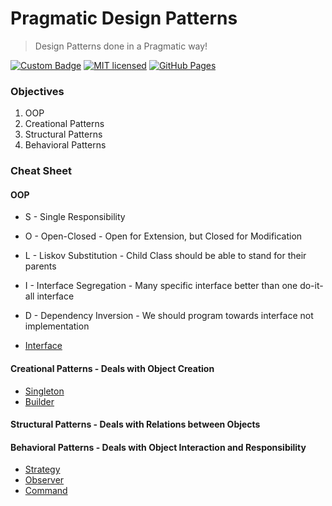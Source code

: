 # Pragmatic Design Patterns
> Design Patterns done in a Pragmatic way!

[![Custom Badge](https://img.shields.io/badge/Author-Abhijit%20Kar-brightgreen.svg?style=flat)](http://www.abhijit-kar.com/)
[![MIT licensed](https://img.shields.io/badge/Licence-MIT-blue.svg?style=flat)](https://opensource.org/licenses/mit-license.php)
[![GitHub Pages](https://img.shields.io/badge/Server-GitHub%20Pages-brightgreen.svg?style=flat)](http://www.abhijit-kar.com/pragmatic-design-patterns/)

### Objectives
1. OOP
1. Creational Patterns
1. Structural Patterns
1. Behavioral Patterns

### Cheat Sheet

#### OOP
- S - Single Responsibility
- O - Open-Closed - Open for Extension, but Closed for Modification
- L - Liskov Substitution - Child Class should be able to stand for their parents
- I - Interface Segregation - Many specific interface better than one do-it-all interface
- D - Dependency Inversion - We should program towards interface not implementation

- [Interface](https://nbviewer.jupyter.org/github/abhijit-kar/pragmatic-design-patterns/blob/master/oop/interface.ipynb)

#### Creational Patterns - Deals with Object Creation
- [Singleton](https://nbviewer.jupyter.org/github/abhijit-kar/pragmatic-design-patterns/blob/master/creational/singleton.ipynb)
- [Builder](https://nbviewer.jupyter.org/github/abhijit-kar/pragmatic-design-patterns/blob/master/creational/builder.ipynb)

#### Structural Patterns - Deals with Relations between Objects

#### Behavioral Patterns - Deals with Object Interaction and Responsibility
- [Strategy](https://nbviewer.jupyter.org/github/abhijit-kar/pragmatic-design-patterns/blob/master/behavioral/strategy.ipynb)
- [Observer](https://nbviewer.jupyter.org/github/abhijit-kar/pragmatic-design-patterns/blob/master/behavioral/observer.ipynb)
- [Command](https://nbviewer.jupyter.org/github/abhijit-kar/pragmatic-design-patterns/blob/master/behavioral/command.ipynb)
